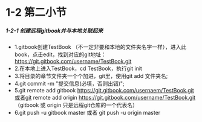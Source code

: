 # 1-2 第二小节

##### 1-2-1 创建远程gitbook并与本地关联起来
- 1.gitbook创建TestBook （不一定非要和本地的文件夹名字一样），进入此book，点击edit，找到对应的git地址：https://git.gitbook.com/username/TestBook.git
- 2.在本地上进入TestBook，cd TestBook，执行git init
- 3.将目录的章节文件夹一个个加进，git里，使用git add 文件夹名;
- 4.git commit -m "提交信息(必填，否则出错)";
- 5.git remote add gitbook https://git.gitbook.com/usernaem/TestBook.git或者git remote add origin https://git.gitbook.com/username/TestBook.git （gitbook 或 origin 只是远程git仓库的一个代表名）
- 6.git push -u gitbook master 或者 git push -u origin master